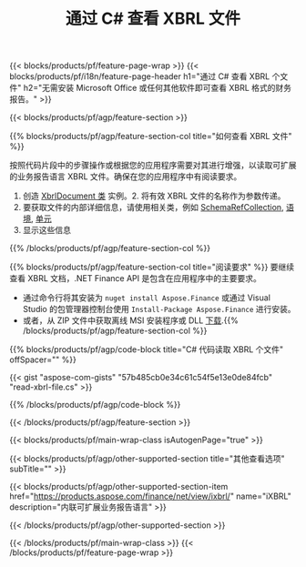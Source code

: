 ﻿---
title: 通过 C# 查看 XBRL 文件
description: XBRL 文件查看的示例代码。使用 API 示例代码查看基于 .NET 的应用程序中的批处理 XBRL 文件。 
url: /zh/net/view/xbrl/
family: finance
platformtag: net
feature: view
informat: XBRL
outformat: 
otherformats: 
---
{{< blocks/products/pf/feature-page-wrap >}}
{{< blocks/products/pf/i18n/feature-page-header h1="通过 C# 查看 XBRL 个文件" h2="无需安装 Microsoft Office 或任何其他软件即可查看 XBRL 格式的财务报告。" >}}

{{< blocks/products/pf/agp/feature-section >}}

{{% blocks/products/pf/agp/feature-section-col title="如何查看 XBRL 文件" %}}

按照代码片段中的步骤操作或根据您的应用程序需要对其进行增强，以读取可扩展的业务报告语言 XBRL 文件。确保在您的应用程序中有阅读要求。

1. 创造 [XbrlDocument 类](https://apireference.aspose.com/finance/net/aspose.finance.xbrl/xbrldocument) 实例。2. 将有效 XBRL 文件的名称作为参数传递。
3. 要获取文件的内部详细信息，请使用相关类，例如 [SchemaRefCollection](https://apireference.aspose.com/finance/net/aspose.finance.xbrl/schemarefcollection), [语境](https://apireference.aspose.com/finance/net/aspose.finance.xbrl/context), [单元](https://apireference.aspose.com/finance/net/aspose.finance.xbrl/unit) 
4. 显示这些信息

{{% /blocks/products/pf/agp/feature-section-col %}}

{{% blocks/products/pf/agp/feature-section-col title="阅读要求" %}}
要继续查看 XBRL 文档，.NET Finance API 是包含在应用程序中的主要要求。 
- 通过命令行将其安装为 ```nuget install Aspose.Finance``` 或通过 Visual Studio 的包管理器控制台使用 ```Install-Package Aspose.Finance``` 进行安装。
- 或者，从 ZIP 文件中获取离线 MSI 安装程序或 DLL [下载](https://downloads.aspose.com/finance/net).{{% /blocks/products/pf/agp/feature-section-col %}}

{{% blocks/products/pf/agp/code-block title="C# 代码读取 XBRL 个文件" offSpacer="" %}}

{{< gist "aspose-com-gists" "57b485cb0e34c61c54f5e13e0de84fcb" "read-xbrl-file.cs" >}}

{{% /blocks/products/pf/agp/code-block %}}

{{< /blocks/products/pf/agp/feature-section >}}

{{< blocks/products/pf/main-wrap-class isAutogenPage="true" >}}

{{< blocks/products/pf/agp/other-supported-section title="其他查看选项" subTitle="" >}}

{{< blocks/products/pf/agp/other-supported-section-item href="https://products.aspose.com/finance/net/view/ixbrl/" name="iXBRL" description="内联可扩展业务报告语言" >}}

{{< /blocks/products/pf/agp/other-supported-section >}}

{{< /blocks/products/pf/main-wrap-class >}}
{{< /blocks/products/pf/feature-page-wrap >}}